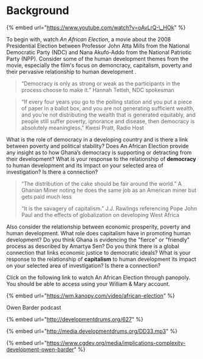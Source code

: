 # Background

{% embed url="https://www.youtube.com/watch?v=oAvLrQ-\_HOk" %}

To begin with, watch _An African Election_, a movie about the 2008 Presidential Election between Professor John Atta Mills from the National Democratic Party \(NDC\) and Nana Akufo-Addo from the National Patriotic Party \(NPP\).  Consider some of the human development themes from the movie, especially the film's focus on demoncracy, capitalism, poverty and their pervasive relationship to human development .

> “Democracy is only as strong or weak as the participants in the process choose to make it.”  Hannah Tetteh, NDC spokesman

> “If every four years you go to the polling station and you put a piece of paper in a ballot box, and you are not generating sufficient wealth, and you’re not distributing the wealth that is generated equitably, and people still suffer poverty, ignorance and disease, then democracy is absolutely meaningless.”  Kwesi Pratt, Radio Host

What is the role of democracy in a developing country and is there a link between poverty and political stability?  Does An African Election provide any insight as to how Ghana’s democracy is supporting or detracting from their development?  What is your response to the relationship of **democracy** to human development and its impact on your selected area of investigation?  Is there a connection?

> “The distribution of the cake should be fair around the world.”  A Ghanian Miner noting he does the same job as an American miner but gets paid much less
>
> “It is the savagery of capitalism.”  J.J. Rawlings referencing Pope John Paul and the effects of globalization on developing West Africa

Also consider the relationship between economic prosperity, poverty and human development.  What role does capitalism have in promoting human development?  Do you think Ghana is evidencing the "fierce" or "friendly" process as described by Amartya Sen?  Do you think there is a global connection that links economic justice to democratic ideals?  What is your response to the relationship of **capitalism** to human development its impact on your selected area of investigation?  Is there a connection? 

Click on the following link to watch An African Election through panopoly.  You should be able to access using your William & Mary account.

{% embed url="https://wm.kanopy.com/video/african-election" %}



Owen Barder podcast

{% embed url="http://developmentdrums.org/627" %}



{% embed url="http://media.developmentdrums.org/DD33.mp3" %}

{% embed url="https://www.cgdev.org/media/implications-complexity-development-owen-barder" %}

